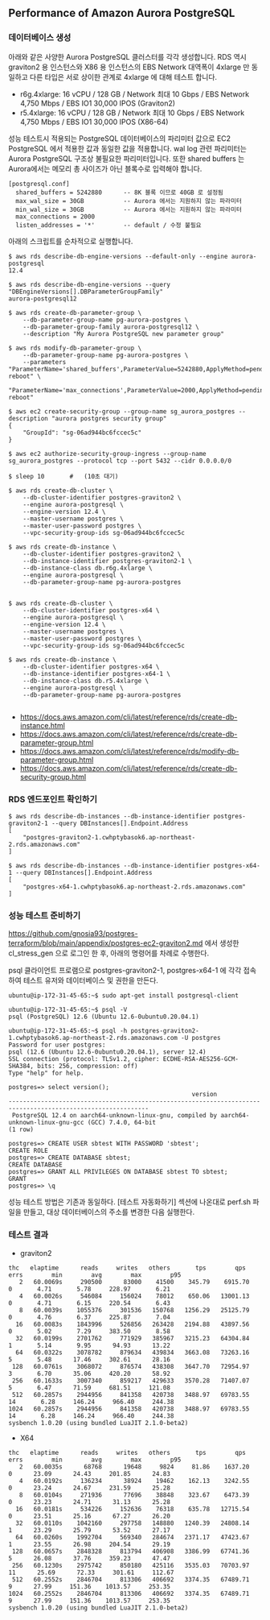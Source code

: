 ## Performance of Amazon Aurora PostgreSQL ##

### 데이터베이스 생성 ###

아래와 같은 사양한 Aurora PostgreSQL 클러스터를 각각 생성합니다. RDS 역시 graviton2 용 인스턴스와 X86 용 인스턴스의 EBS Network 대역폭이 4xlarge 만 동일하고 다른 타입은 서로 상이한 관계로 4xlarge 에 대해 테스트 합니다.  

- r6g.4xlarge: 16 vCPU / 128 GB / Network 최대 10 Gbps / EBS Network 4,750 Mbps / EBS IO1 30,000 IPOS (Graviton2)
- r5.4xlarge: 16 vCPU / 128 GB / Network 최대 10 Gbps / EBS Network 4,750 Mbps / EBS IO1 30,000 IPOS (X86-64)

성능 테스트시 적용되는 PostgreSQL 데이터베이스의 파리미터 값으로 EC2 PostgreSQL 에서 적용한 값과 동일한 값을 적용합니다. wal log 관련 파리미터는 Aurora PostgreSQL 구조상 불필요한 파리미터입니다. 또한 shared buffers 는 Aurora에서는 메모리 총 사이즈가 아닌 블록수로 입력해야 합니다. 
```
[postgresql.conf]
  shared_buffers = 5242880      -- 8K 블록 이므로 40GB 로 설정됨
  max_wal_size = 30GB           -- Aurora 에서는 지원하지 않는 파라미터
  min_wal_size = 30GB           -- Aurora 에서는 지원하지 않는 파라미터
  max_connections = 2000
  listen_addresses = '*'        -- default / 수정 불필요
```

아래의 스크립트를 순차적으로 실행합니다. 

```
$ aws rds describe-db-engine-versions --default-only --engine aurora-postgresql
12.4

$ aws rds describe-db-engine-versions --query "DBEngineVersions[].DBParameterGroupFamily"
aurora-postgresql12

$ aws rds create-db-parameter-group \
    --db-parameter-group-name pg-aurora-postgres \
    --db-parameter-group-family aurora-postgresql12 \
    --description "My Aurora PostgreSQL new parameter group"

$ aws rds modify-db-parameter-group \
    --db-parameter-group-name pg-aurora-postgres \
    --parameters "ParameterName='shared_buffers',ParameterValue=5242880,ApplyMethod=pending-reboot" \
                 "ParameterName='max_connections',ParameterValue=2000,ApplyMethod=pending-reboot"   

$ aws ec2 create-security-group --group-name sg_aurora_postgres --description "aurora postgres security group"
{
    "GroupId": "sg-06ad944bc6fccec5c"
}

$ aws ec2 authorize-security-group-ingress --group-name sg_aurora_postgres --protocol tcp --port 5432 --cidr 0.0.0.0/0

$ sleep 10       #   (10초 대기)                    
                                        
$ aws rds create-db-cluster \
    --db-cluster-identifier postgres-graviton2 \
    --engine aurora-postgresql \
    --engine-version 12.4 \
    --master-username postgres \
    --master-user-password postgres \
    --vpc-security-group-ids sg-06ad944bc6fccec5c          

$ aws rds create-db-instance \
    --db-cluster-identifier postgres-graviton2 \
    --db-instance-identifier postgres-graviton2-1 \
    --db-instance-class db.r6g.4xlarge \
    --engine aurora-postgresql \
    --db-parameter-group-name pg-aurora-postgres
    
    
$ aws rds create-db-cluster \
    --db-cluster-identifier postgres-x64 \
    --engine aurora-postgresql \
    --engine-version 12.4 \
    --master-username postgres \
    --master-user-password postgres \
    --vpc-security-group-ids sg-06ad944bc6fccec5c
    
$ aws rds create-db-instance \
    --db-cluster-identifier postgres-x64 \
    --db-instance-identifier postgres-x64-1 \
    --db-instance-class db.r5.4xlarge \
    --engine aurora-postgresql \
    --db-parameter-group-name pg-aurora-postgres
    
```

* https://docs.aws.amazon.com/cli/latest/reference/rds/create-db-instance.html
* https://docs.aws.amazon.com/cli/latest/reference/rds/create-db-parameter-group.html
* https://docs.aws.amazon.com/cli/latest/reference/rds/modify-db-parameter-group.html
* https://docs.aws.amazon.com/cli/latest/reference/rds/create-db-security-group.html


### RDS 엔드포인트 확인하기 ###

```
$ aws rds describe-db-instances --db-instance-identifier postgres-graviton2-1 --query DBInstances[].Endpoint.Address
[
    "postgres-graviton2-1.cwhptybasok6.ap-northeast-2.rds.amazonaws.com"
]

$ aws rds describe-db-instances --db-instance-identifier postgres-x64-1 --query DBInstances[].Endpoint.Address
[
    "postgres-x64-1.cwhptybasok6.ap-northeast-2.rds.amazonaws.com"
]
```


### 성능 테스트 준비하기 ###

https://github.com/gnosia93/postgres-terraform/blob/main/appendix/postgres-ec2-graviton2.md 에서 생성한 cl_stress_gen 으로 로그인 한 후, 아래의 명령어를 차례로 수행한다. 

psql 클라이언트 프로램으로 postgres-graviton2-1, postgres-x64-1 에 각각 접속하여 테스트 유저와 데이터베이스 및 권한을 만든다. 

```
ubuntu@ip-172-31-45-65:~$ sudo apt-get install postgresql-client

ubuntu@ip-172-31-45-65:~$ psql -V
psql (PostgreSQL) 12.6 (Ubuntu 12.6-0ubuntu0.20.04.1)

ubuntu@ip-172-31-45-65:~$ psql -h postgres-graviton2-1.cwhptybasok6.ap-northeast-2.rds.amazonaws.com -U postgres
Password for user postgres: 
psql (12.6 (Ubuntu 12.6-0ubuntu0.20.04.1), server 12.4)
SSL connection (protocol: TLSv1.2, cipher: ECDHE-RSA-AES256-GCM-SHA384, bits: 256, compression: off)
Type "help" for help.

postgres=> select version();
                                                   version                                                   
-------------------------------------------------------------------------------------------------------------
 PostgreSQL 12.4 on aarch64-unknown-linux-gnu, compiled by aarch64-unknown-linux-gnu-gcc (GCC) 7.4.0, 64-bit
(1 row)

postgres=> CREATE USER sbtest WITH PASSWORD 'sbtest';
CREATE ROLE
postgres=> CREATE DATABASE sbtest;
CREATE DATABASE
postgres=> GRANT ALL PRIVILEGES ON DATABASE sbtest TO sbtest;
GRANT
postgres=> \q
```



성능 테스트 방법은 기존과 동일하다. [테스트 자동화하기] 섹션에 나온대로 perf.sh 파일을 만들고, 대상 데이터베이스의 주소를 변경한 다음 실행한다. 

### 테스트 결과 ###

* graviton2

```
thc   elaptime      reads     writes   others       tps        qps    errs        min        avg        max        p95
   2   60.0069s     290500      83000    41500    345.79    6915.70       0       4.71       5.78     228.97       6.21
   4   60.0026s     546084     156024    78012    650.06   13001.13       0       4.71       6.15     220.54       6.43
   8   60.0039s    1055376     301536   150768   1256.29   25125.79       0       4.76       6.37     225.87       7.04
  16   60.0083s    1843996     526856   263428   2194.88   43897.56       0       5.02       7.29     383.50       8.58
  32   60.0199s    2701762     771929   385967   3215.23   64304.84       1       5.14       9.95      94.93      13.22
  64   60.0322s    3078782     879634   439834   3663.08   73263.16       5       5.48      17.46     302.61      28.16
 128   60.0761s    3068072     876574   438308   3647.70   72954.97       3       6.70      35.06     420.20      58.92
 256   60.1633s    3007340     859217   429633   3570.28   71407.07       5       6.47      71.59     681.51     121.08
 512   60.2857s    2944956     841358   420738   3488.97   69783.55      14       6.28     146.24     966.40     244.38
1024   60.2857s    2944956     841358   420738   3488.97   69783.55      14       6.28     146.24     966.40     244.38
sysbench 1.0.20 (using bundled LuaJIT 2.1.0-beta2)
```

* X64
```
thc   elaptime      reads     writes   others       tps        qps    errs        min        avg        max        p95
   2   60.0035s      68768      19648     9824     81.86    1637.20       0      23.09      24.43     201.85      24.83
   4   60.0192s     136234      38924    19462    162.13    3242.55       0      23.24      24.67     231.59      25.28
   8   60.0104s     271936      77696    38848    323.67    6473.39       0      23.23      24.71      31.13      25.28
  16   60.0181s     534226     152636    76318    635.78   12715.54       0      23.51      25.16      67.27      26.20
  32   60.0110s    1042160     297758   148880   1240.39   24808.14       1      23.29      25.79      53.52      27.17
  64   60.0260s    1992704     569340   284674   2371.17   47423.67       1      23.55      26.98     204.54      29.19
 128   60.0657s    2848328     813794   406908   3386.99   67741.36       5      26.08      37.76     359.23      47.47
 256   60.1230s    2975742     850180   425116   3535.03   70703.97      11      25.69      72.33     301.61     112.67
 512   60.2552s    2846704     813306   406692   3374.35   67489.71       9      27.99     151.36    1013.57     253.35
1024   60.2552s    2846704     813306   406692   3374.35   67489.71       9      27.99     151.36    1013.57     253.35
sysbench 1.0.20 (using bundled LuaJIT 2.1.0-beta2)
```



